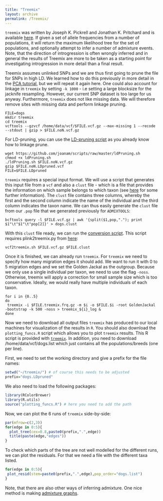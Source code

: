 ```yaml
---
title: "Treemix"
layout: archive
permalink: /Treemix/
---
```


`treemix` was written by Joseph K. Pickrell and Jonathan K. Pritchard and is available [here](https://bitbucket.org/nygcresearch/treemix/wiki/Home). If given a set of allele frequencies from a number of populations, it will return the maximum likelihood tree for the set of populations, and optionally attempt to infer a number of admixture events. Note, that the direction of introgression is often wrongly inferred and in general the results of Treemix are more to be taken as a starting point for investigating introgression in more detail than a final result.

Treemix assumes unlinked SNPs and we are thus first going to prune the file for SNPs in high LD. We learned how to do this previously in more detail in the [PCA tutorial](https://speciationgenomics.github.io/pca/), but we will repeat it again here. One could also account for linkage in `treemix` by setting `-k 1000` - i.e setting a large blocksize for the jacknife resampling. However, our current SNP dataset is too large for us anyway. Furthermore, `treemix` does not like missing data. We will therefore remove sites with missing data and perform linkage pruning.

```shell
FILE=dogs
mkdir treemix
cd treemix
vcftools --gzvcf /home/data/vcf/$FILE.vcf.gz --max-missing 1 --recode --stdout | gzip > $FILE.noN.vcf.gz
```
 For LD-pruning, you can use the [LD-pruning script](https://github.com/speciationgenomics/scripts/blob/master/ldPruning.sh) as you already know how to linkage prune.

```shell
wget https://github.com/joanam/scripts/raw/master/ldPruning.sh
chmod +x ldPruning.sh
./ldPruning.sh $FILE.noN.vcf.gz
gzip $FILE.noN.LDpruned.vcf
FILE=$FILE.LDpruned
```

`treemix` requires a special input format. We will use a script that generates this input file from a `vcf` and also a `clust` file - which is a file that provides the information on which sample belongs to which taxon (see [here](https://www.cog-genomics.org/plink/1.9/formats#cluster) for some further information). The `clust` file contains three columns, whereby the first and the second column indicate the name of the individual and the third column indicates the taxon name. We can thus easily generate the `clust` file from our `.pop` file that we generated previously for `ADMIXTOOLS`:

```shell
bcftools query -l $FILE.vcf.gz | awk '{split($1,pop,"."); print $1"\t"$1"\t"pop[2]}' > dogs.clust
```
With this `clust` file ready, we can run the [conversion script](https://github.com/speciationgenomics/scripts/blob/master/vcf2treemix.sh). This script requires plink2treemix.py from [here](https://bitbucket.org/nygcresearch/treemix/downloads/plink2treemix.py):

```shell
vcf2treemix.sh $FILE.vcf.gz $FILE.clust
```

Once it is finished, we can already run `treemix`. For `treemix` we need to specify how many migration edges it should add. We want to run it with 0 to 5 migration edges and we set the Golden Jackal as the outgroup. Because we only use a single individual per taxon, we need to use the flag `-noss`. Otherwise, treemix will apply a correction for small sample size which is too conservative. Ideally, we would really have multiple individuals of each taxon.

```shell
for i in {0..5}
do
 treemix -i $FILE.treemix.frq.gz -m $i -o $FILE.$i -root GoldenJackal -bootstrap -k 500 -noss > treemix_${i}_log &
done
```

Now we need to download all output files `treemix` has produced to our local machines for visualization of the results in `R`. You should also download the `plotting_funcs.R` script which allows you to plot `treemix` results. This R script is provided with [`treemix`](/usr/local/apps/treemix/1.12/bin/plotting_funcs.R). In addition, you need to download /home/data/vcf/dogs.list which just contains all the populations/breeds (one per line).

First, we need to set the working directory and give a prefix for the file names:

```R
setwd("~/treemix/") # of course this needs to be adjusted
prefix="dogs.LDpruned"
```

We also need to load the following packages:

```R
library(RColorBrewer)
library(R.utils)
source("plotting_funcs.R") # here you need to add the path
```

Now, we can plot the 6 runs of `treemix` side-by-side:

```R
par(mfrow=c(2,3))
for(edge in 0:5){
  plot_tree(cex=0.8,paste0(prefix,".",edge))
  title(paste(edge,"edges"))
}
```

To check which parts of the tree are not well modelled for the different runs, we can plot the residuals. For that we need a file with the different taxa listed.

```R
for(edge in 0:5){
 plot_resid(stem=paste0(prefix,".",edge),pop_order="dogs.list")
}
```

Note, that there are also other ways of inferring admixture. One nice method is making [admixture graphs](https://uqrmaie1.github.io/admixtools/articles/admixtools.html).
